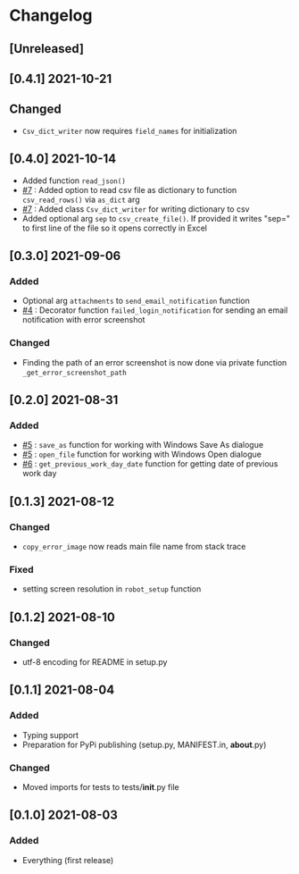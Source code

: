 # Changelog
## [Unreleased]

## [0.4.1] 2021-10-21
## Changed
- `Csv_dict_writer` now requires `field_names` for initialization

## [0.4.0] 2021-10-14
- Added function `read_json()`
- [#7](https://github.com/ultimaterpa/urpautils/issues/7) : Added option to read csv file as dictionary to function `csv_read_rows()` via `as_dict` arg
- [#7](https://github.com/ultimaterpa/urpautils/issues/7) : Added class `Csv_dict_writer` for writing dictionary to csv
- Added optional arg `sep` to `csv_create_file()`. If provided it writes "sep=<separator>" to first line of the file so it opens correctly in Excel

## [0.3.0] 2021-09-06
### Added
- Optional arg `attachments` to `send_email_notification` function
- [#4](https://github.com/ultimaterpa/urpautils/issues/4) : Decorator function `failed_login_notification` for sending an email notification with error screenshot

### Changed
- Finding the path of an error screenshot is now done via private function `_get_error_screenshot_path`

## [0.2.0] 2021-08-31
### Added
- [#5](https://github.com/ultimaterpa/urpautils/issues/5) : `save_as` function for working with Windows Save As dialogue
- [#5](https://github.com/ultimaterpa/urpautils/issues/5) : `open_file` function for working with Windows Open dialogue
- [#6](https://github.com/ultimaterpa/urpautils/issues/6) : `get_previous_work_day_date` function for getting date of previous work day

## [0.1.3] 2021-08-12
### Changed
- `copy_error_image` now reads main file name from stack trace

### Fixed
- setting screen resolution in `robot_setup` function

## [0.1.2] 2021-08-10

### Changed
- utf-8 encoding for README in setup.py

## [0.1.1] 2021-08-04

### Added
- Typing support
- Preparation for PyPi publishing (setup.py, MANIFEST.in, __about__.py)

### Changed
- Moved imports for tests to tests/__init__.py file

## [0.1.0] 2021-08-03

### Added
- Everything (first release)
